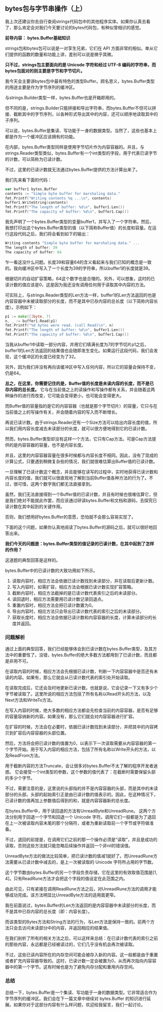 ## bytes包与字节串操作（上）

我上次还建议你去自行查阅strings代码包中的其他程序实体。如果你认真去看了，那么肯定会对我们今天要讨论的bytes代码包，有种似曾相识的感觉。



**前导内容： bytes.Buffer基础知识**

strings包和bytes包可以说是一对孪生兄弟，它们在 API 方面非常的相似。单从它们提供的函数的数量和功能上讲，差别可以说是微乎其微。



**只不过，strings包主要面向的是 Unicode 字符和经过 UTF-8 编码的字符串，而bytes包面对的则主要是字节和字节切片。**



我今天会主要讲bytes包中最有特色的类型Buffer。顾名思义，bytes.Buffer类型的用途主要是作为字节序列的缓冲区。



与strings.Builder类型一样，bytes.Buffer也是开箱即用的。



但不同的是，strings.Builder只能拼接和导出字符串，而bytes.Buffer不但可以拼接、截断其中的字节序列，以各种形式导出其中的内容，还可以顺序地读取其中的子序列。



可以说，bytes.Buffer是集读、写功能于一身的数据类型。当然了，这些也基本上都是作为一个缓冲区应该拥有的功能。



在内部，bytes.Buffer类型同样是使用字节切片作为内容容器的。并且，与strings.Reader类型类似，bytes.Buffer有一个int类型的字段，用于代表已读字节的计数，可以简称为已读计数。



不过，这里的已读计数就无法通过bytes.Buffer提供的方法计算出来了。

我们先来看下面的代码：

```go
var buffer1 bytes.Buffer
contents := "Simple byte buffer for marshaling data."
fmt.Printf("Writing contents %q ...\n", contents)
buffer1.WriteString(contents)
fmt.Printf("The length of buffer: %d\n", buffer1.Len())
fmt.Printf("The capacity of buffer: %d\n", buffer1.Cap())
```

我先声明了一个bytes.Buffer类型的变量buffer1，并写入了一个字符串。然后，我想打印出这个bytes.Buffer类型的值（以下简称Buffer值）的长度和容量。在运行这段代码之后，我们将会看到如下的输出：

```go
Writing contents "Simple byte buffer for marshaling data." ...
The length of buffer: 39
The capacity of buffer: 64
```

乍一看这没什么问题。长度39和容量64的含义看起来与我们已知的概念是一致的。我向缓冲区中写入了一个长度为39的字符串，所以buffer1的长度就是39。



根据切片的自动扩容策略，64这个数字也是合理的。另外，可以想象，这时的已读计数的值应该是0，这是因为我还没有调用任何用于读取其中内容的方法。



可实际上，与strings.Reader类型的Len方法一样，buffer1的Len方法返回的也是内容容器中未被读取部分的长度，而不是其中已存内容的总长度（以下简称内容长度）。示例如下：

```go
p1 := make([]byte, 7)
n, _ := buffer1.Read(p1)
fmt.Printf("%d bytes were read. (call Read)\n", n)
fmt.Printf("The length of buffer: %d\n", buffer1.Len())
fmt.Printf("The capacity of buffer: %d\n", buffer1.Cap())
```

当我从buffer1中读取一部分内容，并用它们填满长度为7的字节切片p1之后，buffer1的Len方法返回的结果值也会随即发生变化。如果运行这段代码，我们会发现，这个缓冲区的长度已经变为了32。



另外，因为我们并没有再向该缓冲区中写入任何内容，所以它的容量会保持不变，仍是64。



**总之，在这里，你需要记住的是，Buffer值的长度是未读内容的长度，而不是已存内容的总长度。** 它与在当前值之上的读操作和写操作都有关系，并会随着这两种操作的进行而改变，它可能会变得更小，也可能会变得更大。



而Buffer值的容量指的是它的内容容器（也就是那个字节切片）的容量，它只与在当前值之上的写操作有关，并会随着内容的写入而不断增长。



再说已读计数。由于strings.Reader还有一个Size方法可以给出内容长度的值，所以我们用内容长度减去未读部分的长度，就可以很方便地得到它的已读计数。



然而，bytes.Buffer类型却没有这样一个方法，它只有Cap方法。可是Cap方法提供的是内容容器的容量，也不是内容长度。



并且，这里的内容容器容量在很多时候都与内容长度不相同。因此，没有了现成的计算公式，只要遇到稍微复杂些的情况，我们就很难估算出Buffer值的已读计数。



一旦理解了已读计数这个概念，并且能够在读写的过程中，实时地获得已读计数和内容长度的值，我们就可以很直观地了解到当前Buffer值各种方法的行为了。不过，很可惜，这两个数字我们都无法直接拿到。



虽然，我们无法直接得到一个Buffer值的已读计数，并且有时候也很难估算它，但是我们绝对不能就此作罢，而应该通过研读bytes.Buffer和文档和源码，去探究已读计数在其中起到的关键作用。



否则，我们想用好bytes.Buffer的意愿，恐怕就不会那么容易实现了。



下面的这个问题，如果你认真地阅读了bytes.Buffer的源码之后，就可以很好地回答出来。

**我们今天的问题是：bytes.Buffer类型的值记录的已读计数，在其中起到了怎样的作用？**

这道题的典型回答是这样的。



bytes.Buffer中的已读计数的大致功用如下所示。

1. 读取内容时，相应方法会依据已读计数找到未读部分，并在读取后更新计数。
2. 写入内容时，如需扩容，相应方法会根据已读计数实现扩容策略。
3. 截断内容时，相应方法截掉的是已读计数代表索引之后的未读部分。
4. 读回退时，相应方法需要用已读计数记录回退点。
5. 重置内容时，相应方法会把已读计数置为0。
6. 导出内容时，相应方法只会导出已读计数代表的索引之后的未读部分。
7. 获取长度时，相应方法会依据已读计数和内容容器的长度，计算未读部分的长度并返回。

### 问题解析

通过上面的典型回答，我们已经能够体会到已读计数在bytes.Buffer类型，及其方法中的重要性了。没错，bytes.Buffer的绝大多数方法都用到了已读计数，而且都是非用不可。



在读取内容的时候，相应方法会先根据已读计数，判断一下内容容器中是否还有未读的内容。如果有，那么它就会从已读计数代表的索引处开始读取。



在读取完成后，它还会及时地更新已读计数。也就是说，它会记录一下又有多少个字节被读取了。这里所说的相应方法包括了所有名称以Read开头的方法，以及Next方法和WriteTo方法。



在写入内容的时候，绝大多数的相应方法都会先检查当前的内容容器，是否有足够的容量容纳新的内容。如果没有，那么它们就会对内容容器进行扩容。



在扩容的时候，方法会在必要时，依据已读计数找到未读部分，并把其中的内容拷贝到扩容后内容容器的头部位置。



然后，方法将会把已读计数的值置为0，以表示下一次读取需要从内容容器的第一个字节开始。用于写入内容的相应方法，包括了所有名称以Write开头的方法，以及ReadFrom方法。



用于截断内容的方法Truncate，会让很多对bytes.Buffer不太了解的程序开发者迷惑。 它会接受一个int类型的参数，这个参数的值代表了：在截断时需要保留头部的多少个字节。



不过，需要注意的是，这里说的头部指的并不是内容容器的头部，而是其中的未读部分的头部。头部的起始索引正是由已读计数的值表示的。因此，在这种情况下，已读计数的值再加上参数值后得到的和，就是内容容器新的总长度。



在bytes.Buffer中，用于读回退的方法有UnreadByte和UnreadRune。 这两个方法分别用于回退一个字节和回退一个 Unicode 字符。调用它们一般都是为了退回在上一次被读取内容末尾的那个分隔符，或者为重新读取前一个字节或字符做准备。



不过，退回的前提是，在调用它们之前的那一个操作必须是“读取”，并且是成功的读取，否则这些方法就只能忽略后续操作并返回一个非nil的错误值。



UnreadByte方法的做法比较简单，把已读计数的值减1就好了。而UnreadRune方法需要从已读计数中减去的，是上一次被读取的 Unicode 字符所占用的字节数。



这个字节数由bytes.Buffer的另一个字段负责存储，它在这里的有效取值范围是[1, 4]。只有ReadRune方法才会把这个字段的值设定在此范围之内。



由此可见，只有紧接在调用ReadRune方法之后，对UnreadRune方法的调用才能够成功完成。该方法明显比UnreadByte方法的适用面更窄。



我在前面说过，bytes.Buffer的Len方法返回的是内容容器中未读部分的长度，而不是其中已存内容的总长度（即：内容长度）。



而该类型的Bytes方法和String方法的行为，与Len方法是保持一致的。前两个方法只会去访问未读部分中的内容，并返回相应的结果值。



在我们剖析了所有的相关方法之后，可以这样来总结：在已读计数代表的索引之前的那些内容，永远都是已经被读过的，它们几乎没有机会再次被读取。



不过，这些已读内容所在的内存空间可能会被存入新的内容。这一般都是由于重置或者扩充内容容器导致的。这时，已读计数一定会被置为0，从而再次指向内容容器中的第一个字节。这有时候也是为了避免内存分配和重用内存空间。

### 总结

总结一下，bytes.Buffer是一个集读、写功能于一身的数据类型。它非常适合作为字节序列的缓冲区。我们会在下一篇文章中继续对 bytes.Buffer 的知识进行延展。如果你对于这部分内容有什么样问题，欢迎给我留言，我们一起讨论。

